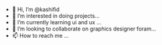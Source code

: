 - 👋 Hi, I’m @kashifid
- 👀 I’m interested in doing projects...
- 🌱 I’m currently learning ui and ux ...
- 💞️ I’m looking to collaborate on graphics designer foram...
- 📫 How to reach me ...

<!---
kashifid/kashifid is a ✨ special ✨ repository because its `README.md` (this file) appears on your GitHub profile.
You can click the Preview link to take a look at your changes.
--->
